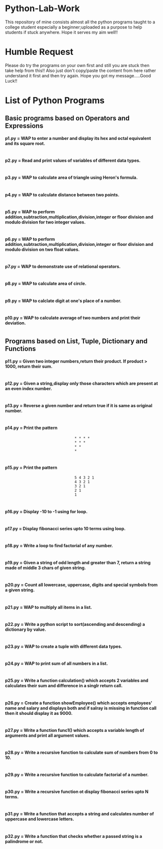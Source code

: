 # Python-Lab-Work
This repository of mine consists almost all the python programs taught to a college student especially a beginner;uploaded as a purpose to help students if stuck anywhere. Hope it serves my aim well!!  

# Humble Request 
Please do try the programs on your own first and still you are stuck then take help from this!!
Also just don't copy/paste the content from here rather understand it first and then try again.
Hope you got my message.....Good Luck!!

# List of Python Programs

## Basic programs based on Operators and Expressions

#### p1.py = WAP to enter a number and display its hex and octal equivalent and its square root.
#
#### p2.py = Read and print values of variables of different data types.
#
#### p3.py = WAP to calculate area of triangle using Heron's formula.
#
#### p4.py = WAP to calculate distance between two points.
#
#### p5.py = WAP to perform addition,subtraction,multiplication,division,integer or floor division and modulo division for two integer values.
#
#### p6.py = WAP to perform addition,subtraction,multiplication,division,integer or floor division and modulo division on two float values.
#
#### p7.py = WAP to demonstrate use of relational operators.
#
#### p8.py = WAP to calculate area of circle.
#
#### p9.py = WAP to calclate digit at one's place of a number.
#
#### p10.py = WAP to calculate average of two numbers and print their deviation.
#

## Programs based on List, Tuple, Dictionary and Functions

#### p11.py = Given two integer numbers,return their product. If product > 1000, return their sum.
#
#### p12.py = Given a string,display only those characters which are present at an even index number.
#
#### p13.py = Reverse a given number and return true if it is same as original number.
#
#### p14.py = Print the pattern    
                                    * * * *
                                    * * *
                                    * *
                                    *
#
#### p15.py = Print the pattern    
                                    5 4 3 2 1
                                    4 3 2 1
                                    3 2 1
                                    2 1
                                    1
#
#### p16.py = Display -10 to -1 using for loop.
#
#### p17.py = Display fibonacci series upto 10 terms using loop.
#
#### p18.py = Write a loop to find factorial of any number.
#
#### p19.py = Given a string of odd length and greater than 7, return a string made of middle 3 chars of given string.
#
#### p20.py = Count all lowercase, uppercase, digits and special symbols from a given string.
#
#### p21.py = WAP to multiply all items in a list.
#
#### p22.py = Write a python script to sort(ascending and descending) a dictionary by value.
#
#### p23.py = WAP to create a tuple with different data types.
#
#### p24.py = WAP to print sum of all numbers in a list.
#
#### p25.py = Write a function calculation() which accepts 2 variables and calculates their sum and difference in a singlr return call.
#
#### p26.py = Create a function showEmployee() which accepts employees' name and salary and displays both and if salray is missing in function call then it should display it as 9000.
#
#### p27.py = Write a function func1() which accepts a variable length of arguments and print all argument values.
#
#### p28.py = Write a recursive function to calculate sum of numbers from 0 to 10.
#
#### p29.py = Write a recursive function to calculate factorial of a number. 
#
#### p30.py = Write a recursive function ot display fibonacci series upto N terms.
#
#### p31.py = Write a function that accepts a string and calculates number of uppercase and lowercase letters.
#
#### p32.py = Write a function that checks whether a passed string is a palindrome or not.

